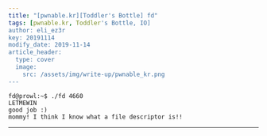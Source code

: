 ```yaml
---
title: "[pwnable.kr][Toddler's Bottle] fd"
tags: [pwnable.kr, Toddler's Bottle, IO]
author: eli_ez3r
key: 20191114
modify_date: 2019-11-14
article_header:
  type: cover
  image:
    src: /assets/img/write-up/pwnable_kr.png
---
```






`````
fd@prowl:~$ ./fd 4660
LETMEWIN
good job :)
mommy! I think I know what a file descriptor is!!
`````

-----